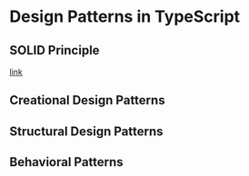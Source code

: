 # Design Patterns in TypeScript

## SOLID Principle
[link](SOLID)
## Creational Design Patterns
## Structural Design Patterns
## Behavioral Patterns